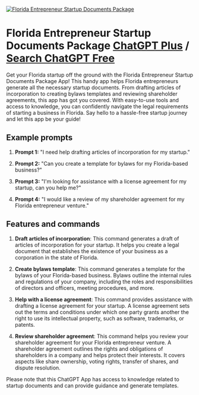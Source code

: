 
[![Florida Entrepreneur Startup Documents Package](https://files.oaiusercontent.com/file-XhYZmfMJkBmfvhMS20p1uj7s?se=2123-10-17T03%3A56%3A56Z&sp=r&sv=2021-08-06&sr=b&rscc=max-age%3D31536000%2C%20immutable&rscd=attachment%3B%20filename%3D57258917-f00f-4573-86d1-145490c55ec5.png&sig=z5iMVFffT1Bv2qPz88tbWHD%2BTFxTjdBuG%2BpYVn6lnp4%3D)](https://chat.openai.com/g/g-m46nwV5Z0-florida-entrepreneur-startup-documents-package)

# Florida Entrepreneur Startup Documents Package [ChatGPT Plus](https://chat.openai.com/g/g-m46nwV5Z0-florida-entrepreneur-startup-documents-package) / [Search ChatGPT Free](https://gptcall.net/index.html#/?search=Florida%20Entrepreneur%20Startup%20Documents%20Package)

Get your Florida startup off the ground with the Florida Entrepreneur Startup Documents Package App! This handy app helps Florida entrepreneurs generate all the necessary startup documents. From drafting articles of incorporation to creating bylaws templates and reviewing shareholder agreements, this app has got you covered. With easy-to-use tools and access to knowledge, you can confidently navigate the legal requirements of starting a business in Florida. Say hello to a hassle-free startup journey and let this app be your guide!

## Example prompts

1. **Prompt 1:** "I need help drafting articles of incorporation for my startup."

2. **Prompt 2:** "Can you create a template for bylaws for my Florida-based business?"

3. **Prompt 3:** "I'm looking for assistance with a license agreement for my startup, can you help me?"

4. **Prompt 4:** "I would like a review of my shareholder agreement for my Florida entrepreneur venture."

## Features and commands

1. **Draft articles of incorporation**: This command generates a draft of articles of incorporation for your startup. It helps you create a legal document that establishes the existence of your business as a corporation in the state of Florida.

2. **Create bylaws template**: This command generates a template for the bylaws of your Florida-based business. Bylaws outline the internal rules and regulations of your company, including the roles and responsibilities of directors and officers, meeting procedures, and more.

3. **Help with a license agreement**: This command provides assistance with drafting a license agreement for your startup. A license agreement sets out the terms and conditions under which one party grants another the right to use its intellectual property, such as software, trademarks, or patents.

4. **Review shareholder agreement**: This command helps you review your shareholder agreement for your Florida entrepreneur venture. A shareholder agreement outlines the rights and obligations of shareholders in a company and helps protect their interests. It covers aspects like share ownership, voting rights, transfer of shares, and dispute resolution.

Please note that this ChatGPT App has access to knowledge related to startup documents and can provide guidance and generate templates.



